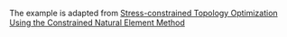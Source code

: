 The example is adapted from [Stress-constrained Topology Optimization Using the Constrained Natural Element Method](https://doi.org/10.1007/s00158-024-03786-y)
